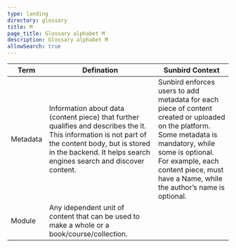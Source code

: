 ```yaml
---
type: landing
directory: glossary
title: M
page_title: Glossary alphabet M
description: Glossary alphabet M
allowSearch: true
---
```

Term | Defination |Sunbird Context
-----|------------|-----------------
Metadata  |Information about data (content piece) that further qualifies and describes the it. This information is not part of the content body, but is stored in the backend. It helps search engines search and discover content.  |Sunbird enforces users to add metadata for each piece of content created or uploaded on the platform. Some metadata is mandatory, while some is optional. For example, each content piece, must have a Name, while the author’s name is optional.
Module  |Any idependent unit of content that can be used to make a whole or a book/course/collection. |
